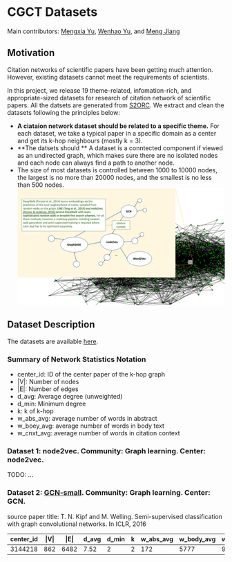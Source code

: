 # CGCT Datasets
Main contributors: [Mengxia Yu](myu2@nd.edu), [Wenhao Yu](wyu1@nd.edu), and [Meng Jiang](mjiang2@nd.edu)

## Motivation
Citation networks of scientific papers have been getting much attention. However, existing datasets cannot meet the requirements of scientists. 

In this project, we release 19 theme-related, infomation-rich, and appropriate-sized datasets for research of citation network of scientific papers. All the datsets are generated from [S2ORC](https://github.com/allenai/s2orc). We extract and clean the datasets following the principles below:

- **A ciataion network dataset should be related to a specific theme.** For each dataset, we take a typical paper in a specific domain as a center and get its k-hop neighbours (mostly k = 3).
- **The datsets should ** A dataset is a conntected component if viewed as an undirected graph, which makes sure there are no isolated nodes and each node can always find a path to another node.
- The size of most datasets is controlled between 1000 to 10000 nodes, the largest is no more than 20000 nodes, and the smallest is no less than 500 nodes.
![graph example](./resources/graph_example_1.png)

## Dataset Description
The datasets are available [here](https://drive.google.com/file/d/1Gv0pGj7OIFBkixNpkGoPet-DgjTCL8xa/view?usp=sharing).

### Summary of Network Statistics Notation
- center_id: ID of the center paper of the k-hop graph
- |V|: Number of  nodes
- |E|: Number of edges
- d_avg: Average degree (unweighted)
- d_min: Minimum degree
- k: k of k-hop
- w_abs_avg: average number of words in abstract
- w_boey_avg: average number of words in body text
- w_cnxt_avg: average number of words in citation context

### Dataset 1: node2vec. Community: Graph learning. Center: node2vec.
TODO: ...

### Dataset 2: [GCN-small](https://github.com/dmsquare/CiteExplainer/tree/master/CGCT-GCN-small). Community: Graph learning. Center: GCN.

source paper title: T. N. Kipf and M. Welling. Semi-supervised classification with graph convolutional networks. In ICLR, 2016

| center_id | \|V\| | \|E\| | d_avg | d_min | k | w_abs_avg | w_body_avg | w_cnxt_avg |
|------------|-------|-------|-------|-------|---|-----------|------------|------------|
| 3144218  |  862    |  6482  | 7.52  |  2     |  2 |       172    |    5777        |       94     |





